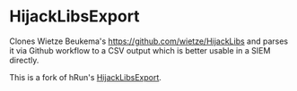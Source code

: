 # HijackLibsExport

Clones Wietze Beukema's https://github.com/wietze/HijackLibs and parses it via Github workflow to a CSV output which is better usable in a SIEM directly.

This is a fork of hRun's [HijackLibsExport](https://github.com/hRun/HijackLibsExport).
